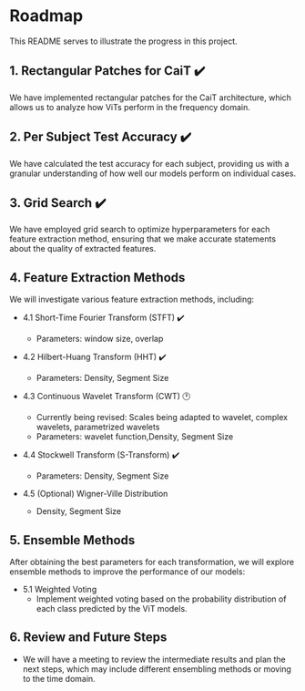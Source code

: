 # Roadmap
This README serves to illustrate the progress in this project.

## 1. Rectangular Patches for CaiT :heavy_check_mark:
We have implemented rectangular patches for the CaiT architecture, which allows us to analyze how ViTs perform in the frequency domain.

## 2. Per Subject Test Accuracy :heavy_check_mark:

We have calculated the test accuracy for each subject, providing us with a granular understanding of how well our models perform on individual cases.

## 3. Grid Search :heavy_check_mark:

We have employed grid search to optimize hyperparameters for each feature extraction method, ensuring that we make accurate statements about the quality of extracted features.

## 4. Feature Extraction Methods

We will investigate various feature extraction methods, including:

-   4.1 Short-Time Fourier Transform (STFT) :heavy_check_mark:
    
    -   Parameters: window size, overlap
-   4.2 Hilbert-Huang Transform (HHT) :heavy_check_mark:
    
    -   Parameters: Density, Segment Size
-   4.3 Continuous Wavelet Transform (CWT) :clock1:
    -   Currently being revised: Scales being adapted to wavelet, complex wavelets, parametrized wavelets
    -   Parameters: wavelet function,Density, Segment Size
-   4.4 Stockwell Transform (S-Transform) :heavy_check_mark:
    
    -   Parameters: Density, Segment Size
-   4.5 (Optional) Wigner-Ville Distribution

    - Density, Segment Size
  
## 5. Ensemble Methods

After obtaining the best parameters for each transformation, we will explore ensemble methods to improve the performance of our models:

-   5.1 Weighted Voting
    -   Implement weighted voting based on the probability distribution of each class predicted by the ViT models.

## 6. Review and Future Steps

-   We will have a meeting to review the intermediate results and plan the next steps, which may include different ensembling methods or moving to the time domain.
